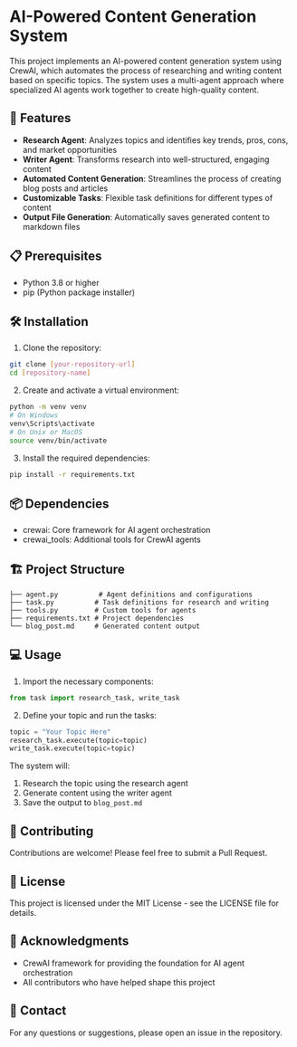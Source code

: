 # AI-Powered Content Generation System

This project implements an AI-powered content generation system using CrewAI, which automates the process of researching and writing content based on specific topics. The system uses a multi-agent approach where specialized AI agents work together to create high-quality content.

## 🚀 Features

- **Research Agent**: Analyzes topics and identifies key trends, pros, cons, and market opportunities
- **Writer Agent**: Transforms research into well-structured, engaging content
- **Automated Content Generation**: Streamlines the process of creating blog posts and articles
- **Customizable Tasks**: Flexible task definitions for different types of content
- **Output File Generation**: Automatically saves generated content to markdown files

## 📋 Prerequisites

- Python 3.8 or higher
- pip (Python package installer)

## 🛠️ Installation

1. Clone the repository:
```bash
git clone [your-repository-url]
cd [repository-name]
```

2. Create and activate a virtual environment:
```bash
python -m venv venv
# On Windows
venv\Scripts\activate
# On Unix or MacOS
source venv/bin/activate
```

3. Install the required dependencies:
```bash
pip install -r requirements.txt
```

## 📦 Dependencies

- crewai: Core framework for AI agent orchestration
- crewai_tools: Additional tools for CrewAI agents

## 🏗️ Project Structure

```
├── agent.py          # Agent definitions and configurations
├── task.py          # Task definitions for research and writing
├── tools.py         # Custom tools for agents
├── requirements.txt # Project dependencies
└── blog_post.md     # Generated content output
```

## 💻 Usage

1. Import the necessary components:
```python
from task import research_task, write_task
```

2. Define your topic and run the tasks:
```python
topic = "Your Topic Here"
research_task.execute(topic=topic)
write_task.execute(topic=topic)
```

The system will:
1. Research the topic using the research agent
2. Generate content using the writer agent
3. Save the output to `blog_post.md`

## 🤝 Contributing

Contributions are welcome! Please feel free to submit a Pull Request.

## 📝 License

This project is licensed under the MIT License - see the LICENSE file for details.

## 🙏 Acknowledgments

- CrewAI framework for providing the foundation for AI agent orchestration
- All contributors who have helped shape this project

## 📧 Contact

For any questions or suggestions, please open an issue in the repository. 